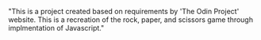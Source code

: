 "This is a project created based on requirements by 'The Odin Project' website. This is a recreation of the rock, paper, and scissors game through implmentation of Javascript."